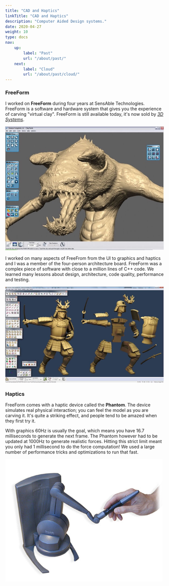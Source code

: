 ```yaml
---
title: "CAD and Haptics"
linkTitle: "CAD and Haptics"
description: "Computer Aided Design systems."
date: 2020-04-27
weight: 10
type: docs
nav:
    up:
        label: "Past"
        url: "/about/past/"
    next:
        label: "Cloud"
        url: "/about/past/cloud/"
---
```


### FreeForm

I worked on **FreeForm** during four years at SensAble Technologies. FreeForm is
a software and hardware system that gives you the experience of carving "virtual
clay". FreeForm is still available today, it's now sold by [*3D
Systems*](https://www.3dsystems.com/software/geomagic-freeform).

![FreeForm Demon](freeform-demon.jpg)

I worked on many aspects of FreeFrom from the UI to graphics and haptics and I
was a member of the four-person architecture board. FreeForm was a complex piece
of software with close to a million lines of C++ code. We learned many lessons
about design, architecture, code quality, performance and testing.

![FreeForm Model](freeform-model.jpg)

### Haptics

FreeForm comes with a haptic device called the **Phantom**. The device simulates
real physical interaction; you can feel the model as you are carving it. It's
quite a striking effect, and people tend to be amazed when they first try it.

With graphics 60Hz is usually the goal, which means you have 16.7 milliseconds
to generate the next frame. The Phantom however had to be updated at 1000Hz to
generate realistic forces. Hitting this strict limit meant you only had 1
millisecond to do the force computation! We used a large number of performance
tricks and optimizations to run that fast.

![Phantom](phantom.jpg)
